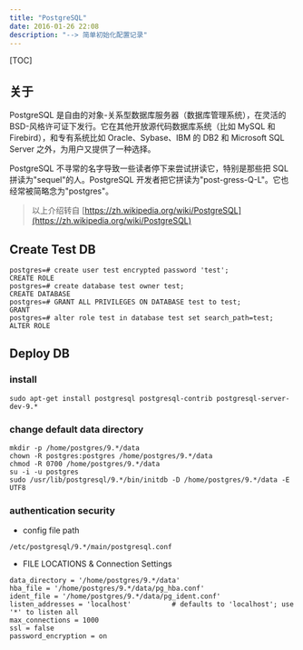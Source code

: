 ```yaml
---
title: "PostgreSQL"
date: 2016-01-26 22:08
description: "--> 简单初始化配置记录"
---
```


[TOC]

## 关于

PostgreSQL 是自由的对象-关系型数据库服务器（数据库管理系统），在灵活的BSD-风格许可证下发行。它在其他开放源代码数据库系统（比如 MySQL 和 Firebird），和专有系统比如 Oracle、Sybase、IBM 的 DB2 和 Microsoft SQL Server 之外，为用户又提供了一种选择。

PostgreSQL 不寻常的名字导致一些读者停下来尝试拼读它，特别是那些把 SQL 拼读为"sequel"的人。PostgreSQL 开发者把它拼读为"post-gress-Q-L"。它也经常被简略念为"postgres"。

> 以上介绍转自 [https://zh.wikipedia.org/wiki/PostgreSQL](https://zh.wikipedia.org/wiki/PostgreSQL) 

## Create Test DB

```shell
postgres=# create user test encrypted password 'test';
CREATE ROLE
postgres=# create database test owner test;
CREATE DATABASE
postgres=# GRANT ALL PRIVILEGES ON DATABASE test to test;
GRANT
postgres=# alter role test in database test set search_path=test;
ALTER ROLE
```

## Deploy DB

### install

```shell
sudo apt-get install postgresql postgresql-contrib postgresql-server-dev-9.*
```

### change default data directory

```
mkdir -p /home/postgres/9.*/data
chown -R postgres:postgres /home/postgres/9.*/data
chmod -R 0700 /home/postgres/9.*/data
su -i -u postgres
sudo /usr/lib/postgresql/9.*/bin/initdb -D /home/postgres/9.*/data -E UTF8
```

### authentication security

- config file path

`/etc/postgresql/9.*/main/postgresql.conf`

- FILE LOCATIONS & Connection Settings

```
data_directory = '/home/postgres/9.*/data'
hba_file = '/home/postgres/9.*/data/pg_hba.conf'
ident_file = '/home/postgres/9.*/data/pg_ident.conf'
listen_addresses = 'localhost'          # defaults to 'localhost'; use '*' to listen all
max_connections = 1000
ssl = false
password_encryption = on
```
